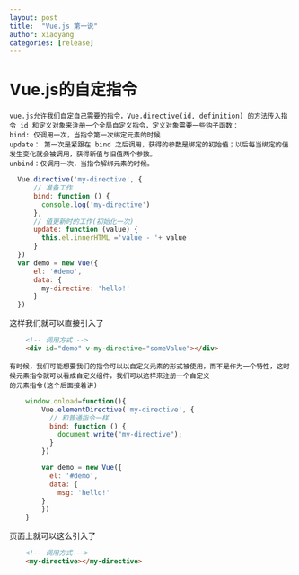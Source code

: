 ```yaml
---
layout: post
title:  "Vue.js 第一说"
author: xiaoyang
categories: [release]
---
```


# Vue.js的自定指令

	vue.js允许我们自定自己需要的指令，Vue.directive(id, definition) 的方法传入指令 id 和定义对象来注册一个全局自定义指令，定义对象需要一些钩子函数：
	bind: 仅调用一次，当指令第一次绑定元素的时候
	update： 第一次是紧跟在 bind 之后调用，获得的参数是绑定的初始值；以后每当绑定的值发生变化就会被调用，获得新值与旧值两个参数。
	unbind：仅调用一次，当指令解绑元素的时候。

```js
  Vue.directive('my-directive', {
  	  // 准备工作
	  bind: function () {
	    console.log('my-directive')
	  },
	  // 值更新时的工作(初始化一次)
	  update: function (value) {
	    this.el.innerHTML ='value - '+ value
	  }
  })
  var demo = new Vue({
	  el: '#demo',
	  data: {
	    my-directive: 'hello!'
	  }
  })
```
  这样我们就可以直接引入了

```html
	<!-- 调用方式 -->
	<div id="demo" v-my-directive="someValue"></div>
```
	有时候，我们可能想要我们的指令可以以自定义元素的形式被使用，而不是作为一个特性，这时候元素指令就可以看成自定义组件，我们可以这样来注册一个自定义
	的元素指令(这个后面接着讲)
```js
	window.onload=function(){
		Vue.elementDirective('my-directive', {
		  // 和普通指令一样
		  bind: function () {
		    document.write("my-directive");
		  }
		})

		var demo = new Vue({
		  el: '#demo',
		  data: {
		    msg: 'hello!'
		}
 		})
    }
```
   页面上就可以这么引入了

```html
	<!-- 调用方式 -->
	<my-directive></my-directive>
```